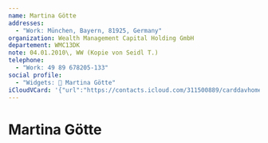 ```yaml
---
name: Martina Götte
addresses:
  - "Work: München, Bayern, 81925, Germany"
organization: Wealth Management Capital Holding GmbH
departement: WMC13DK
note: 04.01.2010\, WW (Kopie von Seidl T.)
telephone:
  - "Work: 49 89 678205-133"
social profile:
  - "Widgets: 🔄 Martina Götte"
iCloudVCard: '{"url":"https://contacts.icloud.com/311500889/carddavhome/card/YTc4Y2ZiZDctOWIzYy00MjhhLWI0ODgtNzFhM2RjODhlYjIy.vcf","etag":"\"kmfhe5rh\"","data":"BEGIN:VCARD\r\nVERSION:3.0\r\nFN:\r\nN:Götte;Martina;;;\r\nUID:a78cfbd7-9b3c-428a-b488-71a3dc88eb22\r\nADR;TYPE=WORK:;;;München;Bayern;81925;Germany;\r\nPRODID:ez-vcard 0.9.13-fc\r\nREV:2025-04-03T22:10:12Z\r\nORG:Wealth Management Capital Holding GmbH;WMC13DK\r\nNOTE:04.01.2010\\, WW (Kopie von Seidl T.)\r\nTEL;TYPE=WORK:49 89 678205-133\r\nX-SOCIALPROFILE;CHARSET=UTF-8;TYPE=widgets:🔄 Martina Götte\r\nEND:VCARD"}'
---
```

# Martina Götte